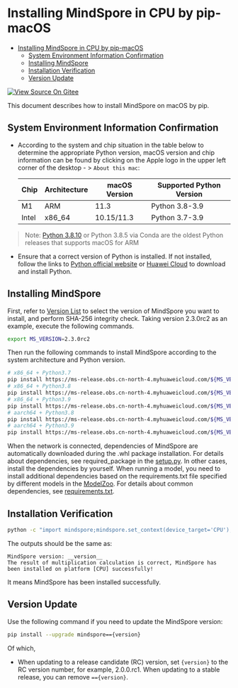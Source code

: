 # Installing MindSpore in CPU by pip-macOS

<!-- TOC -->

- [Installing MindSpore in CPU by pip-macOS](#installing-mindspore-in-cpu-by-pip-macos)
    - [System Environment Information Confirmation](#system-environment-information-confirmation)
    - [Installing MindSpore](#installing-mindspore)
    - [Installation Verification](#installation-verification)
    - [Version Update](#version-update)

<!-- /TOC -->

[![View Source On Gitee](https://mindspore-website.obs.cn-north-4.myhuaweicloud.com/website-images/r2.4.0/resource/_static/logo_source_en.svg)](https://gitee.com/mindspore/docs/blob/r2.4.0/install/mindspore_cpu_mac_install_pip_en.md)

This document describes how to install MindSpore on macOS by pip.

## System Environment Information Confirmation

- According to the system and chip situation in the table below to determine the appropriate Python version, macOS version and chip information can be found by clicking on the Apple logo in the upper left corner of the desktop - > `About this mac`:

    |Chip|Architecture|macOS Version|Supported Python Version|
    |-|-|-|-|
    |M1|ARM|11.3|Python 3.8-3.9|
    |Intel|x86_64|10.15/11.3|Python 3.7-3.9|

> Note: [Python 3.8.10](https://www.python.org/downloads/release/python-3810/) or Python 3.8.5 via Conda are the oldest Python releases that supports macOS for ARM

- Ensure that a correct version of Python is installed. If not installed, follow the links to [Python official website](https://www.python.org/downloads/macos/) or [Huawei Cloud](https://repo.huaweicloud.com/python/) to download and install Python.

## Installing MindSpore

First, refer to [Version List](https://www.mindspore.cn/versions) to select the version of MindSpore you want to install, and perform SHA-256 integrity check. Taking version 2.3.0rc2 as an example, execute the following commands.

```bash
export MS_VERSION=2.3.0rc2
```

Then run the following commands to install MindSpore according to the system architecture and Python version.

```bash
# x86_64 + Python3.7
pip install https://ms-release.obs.cn-north-4.myhuaweicloud.com/${MS_VERSION}/MindSpore/cpu/x86_64/mindspore-${MS_VERSION/-/}-cp37-cp37m-macosx_10_15_x86_64.whl --trusted-host ms-release.obs.cn-north-4.myhuaweicloud.com -i https://pypi.tuna.tsinghua.edu.cn/simple
# x86_64 + Python3.8
pip install https://ms-release.obs.cn-north-4.myhuaweicloud.com/${MS_VERSION}/MindSpore/cpu/x86_64/mindspore-${MS_VERSION/-/}-cp38-cp38-macosx_10_15_x86_64.whl --trusted-host ms-release.obs.cn-north-4.myhuaweicloud.com -i https://pypi.tuna.tsinghua.edu.cn/simple
# x86_64 + Python3.9
pip install https://ms-release.obs.cn-north-4.myhuaweicloud.com/${MS_VERSION}/MindSpore/cpu/x86_64/mindspore-${MS_VERSION/-/}-cp39-cp39-macosx_10_15_x86_64.whl --trusted-host ms-release.obs.cn-north-4.myhuaweicloud.com -i https://pypi.tuna.tsinghua.edu.cn/simple
# aarch64 + Python3.8
pip install https://ms-release.obs.cn-north-4.myhuaweicloud.com/${MS_VERSION}/MindSpore/cpu/aarch64/mindspore-${MS_VERSION/-/}-cp38-cp38-macosx_11_0_arm64.whl --trusted-host ms-release.obs.cn-north-4.myhuaweicloud.com -i https://pypi.tuna.tsinghua.edu.cn/simple
# aarch64 + Python3.9
pip install https://ms-release.obs.cn-north-4.myhuaweicloud.com/${MS_VERSION}/MindSpore/cpu/aarch64/mindspore-${MS_VERSION/-/}-cp39-cp39-macosx_11_0_arm64.whl --trusted-host ms-release.obs.cn-north-4.myhuaweicloud.com -i https://pypi.tuna.tsinghua.edu.cn/simple
```

When the network is connected, dependencies of MindSpore are automatically downloaded during the .whl package installation. For details about dependencies, see required_package in the [setup.py](https://gitee.com/mindspore/mindspore/blob/v2.4.0/setup.py). In other cases, install the dependencies by yourself. When running a model, you need to install additional dependencies based on the requirements.txt file specified by different models in the [ModelZoo](https://gitee.com/mindspore/models/tree/master/). For details about common dependencies, see [requirements.txt](https://gitee.com/mindspore/mindspore/blob/v2.4.0/requirements.txt).

## Installation Verification

```bash
python -c "import mindspore;mindspore.set_context(device_target='CPU');mindspore.run_check()"
```

The outputs should be the same as:

```text
MindSpore version: __version__
The result of multiplication calculation is correct, MindSpore has been installed on platform [CPU] successfully!
```

It means MindSpore has been installed successfully.

## Version Update

Use the following command if you need to update the MindSpore version:

```bash
pip install --upgrade mindspore=={version}
```

Of which,

- When updating to a release candidate (RC) version, set `{version}` to the RC version number, for example, 2.0.0.rc1. When updating to a stable release, you can remove `=={version}`.
